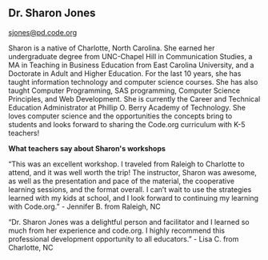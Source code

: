 ## Dr. Sharon Jones

[sjones@pd.code.org](mailto:sjones@pd.code.org)

Sharon is a native of Charlotte, North Carolina. She earned her undergraduate degree from UNC-Chapel Hill in Communication Studies, a MA in Teaching in Business Education from East Carolina University, and a Doctorate in Adult and Higher Education. For the last 10 years, she has taught information technology and computer science courses. She has also taught Computer Programming, SAS programming, Computer Science Principles, and Web Development. She is currently the Career and Technical Education Administrator at Phillip O. Berry Academy of Technology. She loves computer science and the opportunities the concepts bring to students and looks forward to sharing the Code.org curriculum with K-5 teachers!

**What teachers say about Sharon's workshops**

“This was an excellent workshop. I traveled from Raleigh to Charlotte to attend, and it was well worth the trip! The instructor, Sharon was awesome, as well as the presentation and pace of the material, the cooperative learning sessions, and the format overall. I can’t wait to use the strategies learned with my kids at school, and I look forward to continuing my learning with Code.org.” - Jennifer B. from Raleigh, NC

“Dr. Sharon Jones was a delightful person and facilitator and I learned so much from her experience and code.org. I highly recommend this professional development opportunity to all educators.” - Lisa C. from Charlotte, NC


